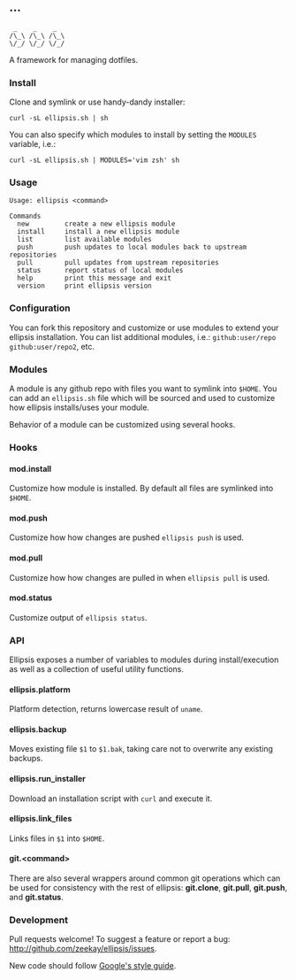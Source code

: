 ## …
     _    _    _
    /\_\ /\_\ /\_\
    \/_/ \/_/ \/_/

A framework for managing dotfiles.

### Install
Clone and symlink or use handy-dandy installer:

    curl -sL ellipsis.sh | sh

You can also specify which modules to install by setting the `MODULES` variable, i.e.:

    curl -sL ellipsis.sh | MODULES='vim zsh' sh

### Usage
```
Usage: ellipsis <command>

Commands
  new         create a new ellipsis module
  install     install a new ellipsis module
  list        list available modules
  push        push updates to local modules back to upstream repositories
  pull        pull updates from upstream repositories
  status      report status of local modules
  help        print this message and exit
  version     print ellipsis version
```

### Configuration
You can fork this repository and customize or use modules to extend your
ellipsis installation. You can list additional modules, i.e.:
`github:user/repo github:user/repo2`, etc.

### Modules
A module is any github repo with files you want to symlink into `$HOME`. You can
add an `ellipsis.sh` file which will be sourced and used to customize how
ellipsis installs/uses your module.

Behavior of a module can be customized using several hooks.

### Hooks

#### mod.install
Customize how module is installed. By default all files are symlinked into `$HOME`.

#### mod.push
Customize how how changes are pushed `ellipsis push` is used.

#### mod.pull
Customize how how changes are pulled in when `ellipsis pull` is used.

#### mod.status
Customize output of `ellipsis status`.

### API
Ellipsis exposes a number of variables to modules during install/execution as
well as a collection of useful utility functions.

#### ellipsis.platform
Platform detection, returns lowercase result of `uname`.

#### ellipsis.backup
Moves existing file `$1` to `$1.bak`, taking care not to overwrite any existing
backups.

#### ellipsis.run_installer
Download an installation script with `curl` and execute it.

#### ellipsis.link_files
Links files in `$1` into `$HOME`.

#### git.<command\>
There are also several wrappers around common git operations which can be used
for consistency with the rest of ellipsis: **git.clone**, **git.pull**,
**git.push**, and **git.status**.

### Development
Pull requests welcome! To suggest a feature or report a bug:
http://github.com/zeekay/ellipsis/issues.

New code should follow [Google's style guide][style-guide].

[style-guide]: https://google-styleguide.googlecode.com/svn/trunk/shell.xml
